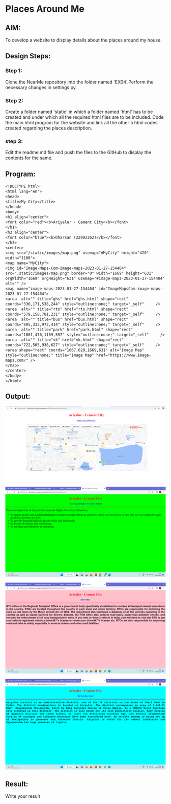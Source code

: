 # Places Around Me
## AIM:
To develop a website to display details about the places around my house.

## Design Steps:

### Step 1:
Clone the NearMe repository into the folder named 'EX04'.Perform the necessary changes in settings.py.

### Step 2:
Create a folder named 'static' in which a folder named 'html' has to be created and under which all the required html files are to be included.
Code the main html program for the website and link all the other 5 html codes created regarding the places description.

### step 3:
Edit the readme.md file and push the files to the GitHub to display the contents for the same.

## Program:
```
<!DOCTYPE html>
<html lang="en">
<head>
<title>My City</title>
</head>
<body>
<h1 align="center">
<font color="red"><b>Ariyalur - Cement City</b></font>
</h1>
<h3 align="center">
<font color="blue"><b>Dharsan (22002262)</b></font>
</h3>
<center>
<img src="/static/images/map.png" usemap="#MyCity" height="420" width="1100">
<map name="MyCity">
<img id="Image-Maps-Com-image-maps-2023-01-27-154404" src=".static/images/map.png" border="0" width="1669" height="631" orgWidth="1669" orgHeight="631" usemap="#image-maps-2023-01-27-154404" alt="" />
<map name="image-maps-2023-01-27-154404" id="ImageMapsCom-image-maps-2023-01-27-154404">
<area  alt="" title="ghs" href="ghs.html" shape="rect" coords="336,171,538,244" style="outline:none;" target="_self"     />
<area  alt="" title="rto" href="rto.html" shape="rect" coords="579,158,781,231" style="outline:none;" target="_self"     />
<area  alt="" title="bus" href="bus.html" shape="rect" coords="805,333,973,414" style="outline:none;" target="_self"     />
<area  alt="" title="park" href="park.html" shape="rect" coords="1001,476,1169,557" style="outline:none;" target="_self"     />
<area  alt="" title="vk" href="vk.html" shape="rect" coords="722,505,938,627" style="outline:none;" target="_self"     />
<area shape="rect" coords="1667,629,1669,631" alt="Image Map" style="outline:none;" title="Image Map" href="https://www.image-maps.com/" />
</map>
</center>
</body>
</html>
```

## Output:

![OUT](./map.png)

![OUT](./out-1.png)

![OUT](./out3.png)

![OUT](./pout2.png)


## Result:
Write your result